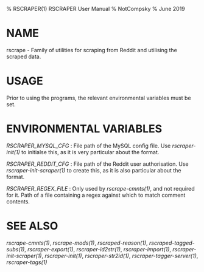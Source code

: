 % RSCRAPER(1) RSCRAPER User Manual
% NotCompsky
% June 2019

# NAME

rscrape - Family of utilities for scraping from Reddit and utilising the scraped data.

# USAGE

Prior to using the programs, the relevant environmental variables must be set.

# ENVIRONMENTAL VARIABLES

*RSCRAPER_MYSQL_CFG*
:   File path of the MySQL config file. Use *rscraper-init(1)* to initialse this, as it is very particular about the format.

*RSCRAPER_REDDIT_CFG*
:   File path of the Reddit user authorisation. Use *rscraper-init-scraper(1)* to create this, as it is also particular about the format.

*RSCRAPER_REGEX_FILE*
:   Only used by *rscrape-cmnts(1)*, and not required for it. Path of a file containing a regex against which to match comment contents.

# SEE ALSO

*rscrape-cmnts(1)*,
*rscrape-mods(1)*,
*rscraped-reason(1)*,
*rscraped-tagged-subs(1)*,
*rscraper-export(1)*,
*rscraper-id2str(1)*,
*rscraper-import(1)*,
*rscraper-init-scraper(1)*,
*rscraper-init(1)*,
*rscraper-str2id(1)*,
*rscraper-tagger-server(1)*,
*rscraper-tags(1)*

